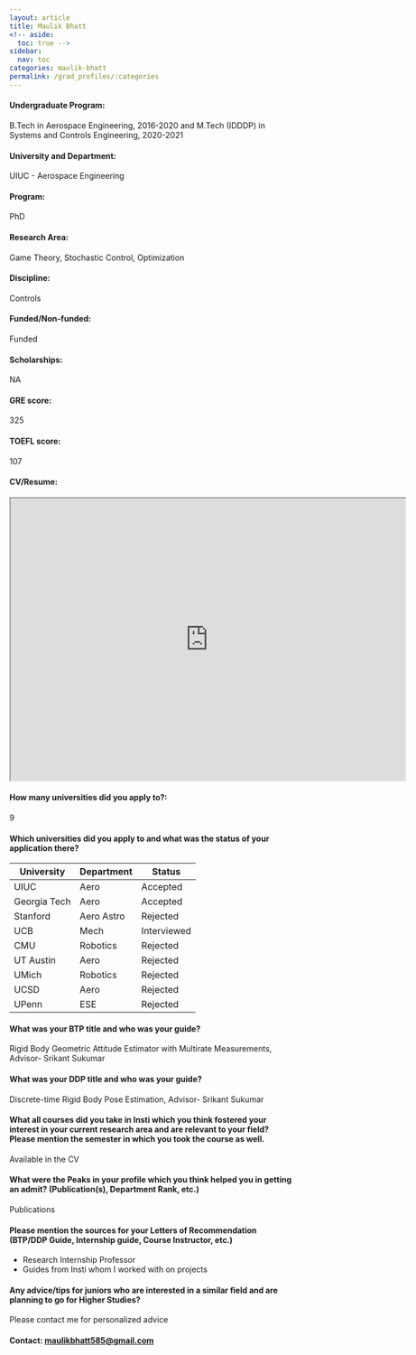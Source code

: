 ```yaml
---
layout: article
title: Maulik Bhatt
<!-- aside:
  toc: true -->
sidebar:
  nav: toc
categories: maulik-bhatt
permalink: /grad_profiles/:categories
---
```


<!-- # Hi, this is the page for Maulik. -->
<!-- Write Program if different from Btech Aero-->
#### Undergraduate Program:
B.Tech in Aerospace Engineering, 2016-2020 and
M.Tech (IDDDP) in Systems and Controls Engineering, 2020-2021
#### University and Department: 
UIUC - Aerospace Engineering
#### Program:
PhD
#### Research Area: 
Game Theory, Stochastic Control, Optimization
#### Discipline: 
Controls
#### Funded/Non-funded:
Funded
#### Scholarships:
NA
#### GRE score:
325
#### TOEFL score: 
107
#### CV/Resume:

<iframe src="https://drive.google.com/file/d/12iSdy-d3elG4BYWLMX4ez7dTyiyzFES_/preview" width="700" height="500" allow="autoplay"></iframe>

#### How many universities did you apply to?: 
9
#### Which universities did you apply to and what was the status of your application there? 

| University | Department | Status | 
| -----------|------------|--------|
|UIUC  |Aero	|Accepted|
|Georgia Tech  |Aero	|Accepted|
| Stanford       | Aero Astro       | Rejected   |
|UCB  |Mech	|Interviewed|
|CMU  |Robotics	|Rejected|
|UT Austin |Aero	|Rejected|
|UMich |Robotics	|Rejected|
|UCSD |Aero	|Rejected|
|UPenn |ESE	|Rejected|


#### What was your BTP title and who was your guide?
Rigid Body Geometric Attitude Estimator with Multirate Measurements, Advisor- Srikant Sukumar
#### What was your DDP title and who was your guide?
Discrete-time Rigid Body Pose Estimation, Advisor- Srikant Sukumar

#### What all courses did you take in Insti which you think fostered your interest in your current research area and are relevant to your field? Please mention the semester in which you took the course as well.
Available in the CV

#### What were the Peaks in your profile which you think helped you in getting an admit? (Publication(s), Department Rank, etc.)
Publications

#### Please mention the sources for your Letters of Recommendation (BTP/DDP Guide, Internship guide, Course Instructor, etc.)
* Research Internship Professor
* Guides from Insti whom I worked with on projects

#### Any advice/tips for juniors who are interested in a similar field and are planning to go for Higher Studies?
Please contact me for personalized advice 

#### Contact: [maulikbhatt585@gmail.com](mailto:maulikbhatt585@gmail.com)